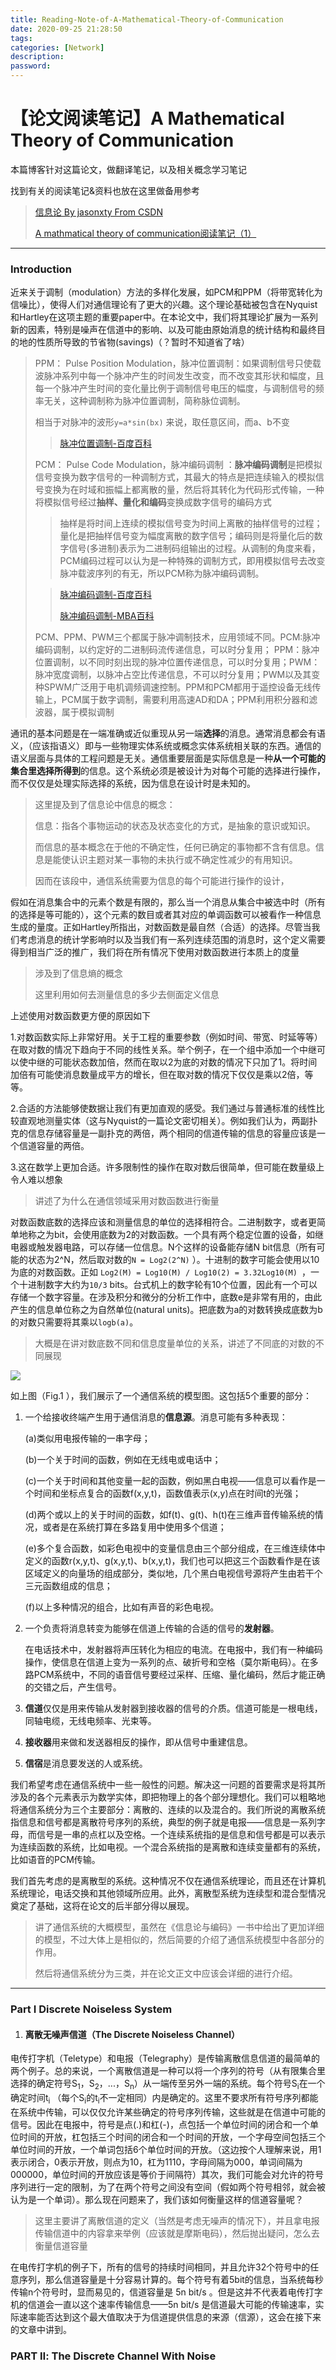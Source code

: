 ```yaml
---
title: Reading-Note-of-A-Mathematical-Theory-of-Communication
date: 2020-09-25 21:28:50
tags:
categories: [Network]
description:
password:
---
```






# 【论文阅读笔记】A Mathematical Theory of Communication





本篇博客针对这篇论文，做翻译笔记，以及相关概念学习笔记



找到有关的阅读笔记&资料也放在这里做备用参考

> [信息论 By jasonxty From CSDN](https://blog.csdn.net/xtydtc/category_6388781.html)
>
> [A mathmatical theory of communication阅读笔记（1）](https://blog.csdn.net/xtydtc/article/details/77645337)



------



### Introduction

近来关于调制（modulation）方法的多样化发展，如PCM和PPM（将带宽转化为信噪比），使得人们对通信理论有了更大的兴趣。这个理论基础被包含在Nyquist和Hartley在这项主题的重要paper中。在本论文中，我们将其理论扩展为一系列新的因素，特别是噪声在信道中的影响、以及可能由原始消息的统计结构和最终目的地的性质所导致的节省物(savings)（？暂时不知道省了啥）



> PPM： Pulse Position Modulation，脉冲位置调制：如果调制信号只使载波脉冲系列中每一个脉冲产生的时间发生改变，而不改变其形状和幅度，且每一个脉冲产生时间的变化量比例于调制信号电压的幅度，与调制信号的频率无关，这种调制称为脉冲位置调制，简称脉位调制。
>
> 相当于对脉冲的波形`y=a*sin(bx)` 来说，取任意区间，而a、b不变
>
> > [脉冲位置调制-百度百科](https://baike.baidu.com/item/%E8%84%89%E5%86%B2%E4%BD%8D%E7%BD%AE%E8%B0%83%E5%88%B6/5923661?fromtitle=ppm&fromid=22311665)
>
> PCM： Pulse Code Modulation，脉冲编码调制 ：**脉冲编码调制**是把模拟信号变换为数字信号的一种调制方式，其最大的特点是把连续输入的模拟信号变换为在时域和振幅上都离散的量，然后将其转化为代码形式传输，一种将模拟信号经过**抽样、量化和编码**变换成数字信号的编码方式
>
> > 抽样是将时间上连续的模拟信号变为时间上离散的抽样信号的过程；量化是把抽样信号变为幅度离散的数字信号；编码则是将量化后的数字信号(多进制)表示为二进制码组输出的过程。从调制的角度来看，PCM编码过程可以认为是一种特殊的调制方式，即用模拟信号去改变脉冲载波序列的有无，所以PCM称为脉冲编码调制。
>
> 
>
> > [脉冲编码调制-百度百科](https://baike.baidu.com/item/PCM/1568054?fr=aladdin)
> >
> > [脉冲编码调制-MBA百科](https://wiki.mbalib.com/wiki/%E8%84%89%E5%86%B2%E7%BC%96%E7%A0%81%E8%B0%83%E5%88%B6)
>
> PCM、PPM、PWM三个都属于脉冲调制技术，应用领域不同。PCM:脉冲编码调制，以约定好的二进制码流传递信息，可以时分复用； PPM：脉冲位置调制，以不同时刻出现的脉冲位置传递信息，可以时分复用；PWM：脉冲宽度调制，以脉冲占空比传递信息，不可以时分复用；PWM以及其变种SPWM广泛用于电机调频调速控制。PPM和PCM都用于遥控设备无线传输上，PCM属于数字调制，需要利用高速AD和DA；PPM利用积分器和滤波器，属于模拟调制



通讯的基本问题是在一端准确或近似重现从另一端**选择**的消息。通常消息都会有语义，（应该指语义）即与一些物理实体系统或概念实体系统相关联的东西。通信的语义层面与具体的工程问题是无关。通信重要层面是实际信息是一种**从一个可能的集合里选择所得到**的信息。这个系统必须是被设计为对每个可能的选择进行操作，而不仅仅是处理实际选择的系统，因为信息在设计时是未知的。



> 这里提及到了信息论中信息的概念：
>
> 信息：指各个事物运动的状态及状态变化的方式，是抽象的意识或知识。
>
> 而信息的基本概念在于他的不确定性，任何已确定的事物都不含有信息。信息是能使认识主题对某一事物的未执行或不确定性减少的有用知识。
>
> 因而在该段中，通信系统需要为信息的每个可能进行操作的设计，



假如在消息集合中的元素个数是有限的，那么当一个消息从集合中被选中时（所有的选择是等可能的），这个元素的数目或者其对应的单调函数可以被看作一种信息生成的量度。正如Hartley所指出，对数函数是最自然（合适）的选择。尽管当我们考虑消息的统计学影响时以及当我们有一系列连续范围的消息时，这个定义需要得到相当广泛的推广，我们将在所有情况下使用对数函数进行本质上的度量

> 涉及到了信息熵的概念
>
> 这里利用如何去测量信息的多少去侧面定义信息



上述使用对数函数更方便的原因如下

1.对数函数实际上非常好用。关于工程的重要参数（例如时间、带宽、时延等等）在取对数的情况下趋向于不同的线性关系。举个例子，在一个组中添加一个中继可以使中继的可能状态数加倍，然而在取以2为底的对数的情况下只加了1。将时间加倍有可能使消息数量成平方的增长，但在取对数的情况下仅仅是乘以2倍，等等。

2.合适的方法能够使数据让我们有更加直观的感受。我们通过与普通标准的线性比较直观地测量实体（这与Nyquist的一篇论文密切相关）。例如我们认为，两副扑克的信息存储容量是一副扑克的两倍，两个相同的信道传输的信息的容量应该是一个信道容量的两倍。

3.这在数学上更加合适。许多限制性的操作在取对数后很简单，但可能在数量级上令人难以想象

> 讲述了为什么在通信领域采用对数函数进行衡量



对数函数底数的选择应该和测量信息的单位的选择相符合。二进制数字，或者更简单地称之为bit，会使用底数为2的对数函数。一个具有两个稳定位置的设备，如继电器或触发器电路，可以存储一位信息。N个这样的设备能存储N bit信息（所有可能的状态为2^N，然后取对数的`N = Log2(2^N)` ）。十进制的数字可能会使用以10为底的对数函数。正如 `Log2(M) = Log10(M) / Log10(2) = 3.32Log10(M) `，一个十进制数字大约为`10/3` bits。台式机上的数字轮有10个位置，因此有一个可以存储一个数字容量。在涉及积分和微分的分析工作中，底数e是非常有用的，由此产生的信息单位称之为自然单位(natural units)。把底数为a的对数转换成底数为b的对数只需要将其乘以`logb(a)`。

> 大概是在讲对数底数不同和信息度量单位的关系，讲述了不同底的对数的不同展现



![](Reading-Note-of-A-Mathematical-Theory-of-Communication/A_General_Communication_System.png)

如上图（Fig.1 ），我们展示了一个通信系统的模型图。这包括5个重要的部分：

1. 一个给接收终端产生用于通信消息的**信息源**。消息可能有多种表现：

   (a)类似用电报传输的一串字母；

   (b)一个关于时间的函数，例如在无线电或电话中；

   (c)一个关于时间和其他变量一起的函数，例如黑白电视——信息可以看作是一个时间和坐标点复合的函数f(x,y,t)，函数值表示(x,y)点在时间t的光强；

   (d)两个或以上的关于时间的函数，如f(t)、g(t)、h(t)在三维声音传输系统的情况，或者是在系统打算在多路复用中使用多个信道；

   (e)多个复合函数，如彩色电视中的变量信息由三个部分组成，在三维连续体中定义的函数r(x,y,t)、g(x,y,t)、b(x,y,t)，我们也可以把这三个函数看作是在该区域定义的向量场的组成部分，类似地，几个黑白电视信号源将产生由若干个三元函数组成的信息；

   (f)以上多种情况的组合，比如有声音的彩色电视。

2. 一个负责将消息转变为能够在信道上传输的合适的信号的**发射器**。

   在电话技术中，发射器将声压转化为相应的电流。在电报中，我们有一种编码操作，使信息在信道上变为一系列的点、破折号和空格（莫尔斯电码）。在多路PCM系统中，不同的语音信号要经过采样、压缩、量化编码，然后才能正确的交错之后，产生信号。

3. **信道**仅仅是用来传输从发射器到接收器的信号的介质。信道可能是一根电线，同轴电缆，无线电频率、光束等。

4. **接收器**用来做和发送器相反的操作，即从信号中重建信息。

5. **信宿**是消息要发送的人或系统。



我们希望考虑在通信系统中一些一般性的问题。解决这一问题的首要需求是将其所涉及的各个元素表示为数学实体，即把物理上的各个部分理想化。我们可以粗略地将通信系统分为三个主要部分：离散的、连续的以及混合的。我们所说的离散系统指信息和信号都是离散符号序列的系统，典型的例子就是电报——信息是一系列字母，而信号是一串的点杠以及空格。一个连续系统指的是信息和信号都是可以表示为连续函数的系统，比如电视。一个混合系统指的是离散和连续变量都有的系统，比如语音的PCM传输。

我们首先考虑的是离散型的系统。这种情况不仅在通信系统理论，而且还在计算机系统理论，电话交换和其他领域所应用。此外，离散型系统为连续型和混合型情况奠定了基础，这将在论文的后半部分得以展现。



> 讲了通信系统的大概模型，虽然在《信息论与编码》一书中给出了更加详细的模型，不过大体上是相似的，然后简要的介绍了通信系统模型中各部分的作用。
>
> 然后将通信系统分为三类，并在论文正文中应该会详细的进行介绍。





------





[^_^]: （part h3，1.小标题 h4）



### Part Ⅰ Discrete Noiseless System



1. #### 离散无噪声信道（The Discrete Noiseless Channel）



电传打字机（Teletype）和电报（Telegraphy）是传输离散信息信道的最简单的两个例子。总的来说，一个离散信道是一种可以将一个序列的符号（从有限集合里选择的确定符号S<sub>1</sub>，S<sub>2</sub>，...，S<sub>n</sub>）从一端传至另外一端的系统。每个符号S<sub>i</sub>在一个确定时间t<sub>i</sub> （每个S<sub>i</sub>的t<sub>i</sub>不一定相同）内是确定的。这里不要求所有符号序列都能在系统中传输，可以仅仅允许某些确定的符号序列传输，这些就是在信道中可能的信号。因此在电报中，符号是点(.)和杠(-)，点包括一个单位时间的闭合和一个单位时间的开放，杠包括三个时间的闭合和一个时间的开放，一个字母空间包括三个单位时间的开放，一个单词包括6个单位时间的开放。（这边按个人理解来说，用1表示闭合，0表示开放，则点为10，杠为1110，字母间隔为000，单词间隔为000000，单位时间的开放应该是等价于间隔符）其次，我们可能会对允许的符号序列进行一定的限制，为了在两个符号之间没有空间（假如两个符号相邻，就会被认为是一个单词）。那么现在问题来了，我们该如何衡量这样的信道容量呢？

> 这里主要讲了离散信道的定义（当然是考虑无噪声的情况下），并且拿电报传输信道中的内容拿来举例（应该就是摩斯电码），然后抛出疑问，怎么去衡量信道容量



在电传打字机的例子下，所有的信号的持续时间相同，并且允许32个符号中的任意序列，那么信道容量是十分容易计算的。每个符号有着5bit的信息，当系统每秒传输n个符号时，显而易见的，信道容量是 5n bit/s 。但是这并不代表着电传打字机的信道会一直以这个速率传输信息——5n bit/s 是信道最大可能的传输速率，实际速率能否达到这个最大值取决于为信道提供信息的来源（信源），这会在接下来的文章中讲到。









### PART Ⅱ: The Discrete Channel With Noise





